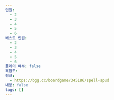 ```yaml
---
인원:
  - 2
  - 3
  - 4
  - 5
  - 6
베스트 인원:
  - 2
  - 3
  - 4
  - 5
  - 6
플레이 여부: false
복잡도:
링크:
  - https://bgg.cc/boardgame/345186/spell-spud
내용: false
tags: []
---
```

